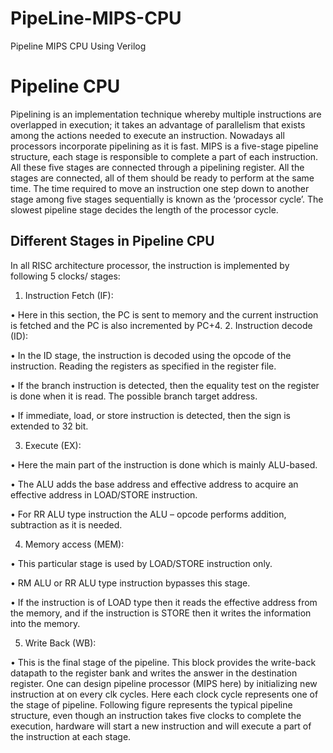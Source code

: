 # PipeLine-MIPS-CPU
Pipeline MIPS CPU Using Verilog

#  Pipeline CPU

Pipelining is an implementation technique whereby multiple instructions are overlapped in execution; it takes an advantage of parallelism that exists among the actions needed to execute an instruction. Nowadays all processors incorporate pipelining as it is fast. MIPS is a five-stage pipeline structure, each stage is responsible to complete a part of each instruction. All these five stages are connected through a pipelining register. All the stages are connected, all of them should be ready to perform at the same time. The time required to move an instruction one step down to another stage among five stages sequentially is known as the ‘processor cycle’. The slowest pipeline stage decides the length of the processor cycle.

## Different Stages in Pipeline CPU

In all RISC architecture processor, the instruction is implemented by following 5 clocks/ stages:


1. Instruction Fetch (IF): 

• Here in this section, the PC is sent to memory and the current instruction is fetched and
the PC is also incremented by PC+4.
2. Instruction decode (ID):

• In the ID stage, the instruction is decoded using the opcode of the instruction. Reading the registers as specified in the register file.

• If the branch instruction is detected, then the equality test on the register is done when it is read. The possible branch target address.

• If immediate, load, or store instruction is detected, then the sign is extended to 32 bit.

3. Execute (EX):

• Here the main part of the instruction is done which is mainly ALU-based.

• The ALU adds the base address and effective address to acquire an effective address in
LOAD/STORE instruction.

• For RR ALU type instruction the ALU – opcode performs addition, subtraction as it is
needed.

4. Memory access (MEM):

• This particular stage is used by LOAD/STORE instruction only.

• RM ALU or RR ALU type instruction bypasses this stage.

• If the instruction is of LOAD type then it reads the effective address from the memory, and if the instruction is STORE then it writes the information into the memory.

5. Write Back (WB):

• This is the final stage of the pipeline. This block provides the write-back datapath to the register bank and writes the answer in the destination register. One can design pipeline processor (MIPS here) by initializing new instruction at on every clk cycles. Here each clock cycle represents one of the stage of pipeline. Following figure represents the typical pipeline structure, even though an instruction takes five clocks to complete the execution, hardware will start a new instruction and will execute a part of the instruction at each stage.
